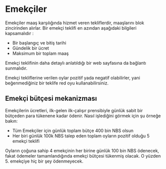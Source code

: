 # Emekçiler

Emekçiler maaş karşılığında  hizmet veren tekliflerdir, maaşlarını blok zincirinden alırlar. Bir emekçi teklifi en azından aşağıdaki bilgileri kapsamalıdır :

* Bir başlangıç ve bitiş tarihi
* Gündelik bir ücret
* Maksimum bir toplam maaş

Emekçi teklifinin daha detaylı anlatıldığı bir web sayfasına da bağlantı sunmalıdır.

Emekçi tekliflerine verilen oylar pozitif yada negatif olabilirler, yani beğenmediğiniz bir teklife red oyu kullanabilirsiniz.

## Emekçi bütçesi mekanizması
Emekçilerin ücretleri, ilk-gelen ilk-çalışır prensibiyle günlük sabit bir bütçeden para tükenene kadar ödenir. Nasıl işlediğini görmek için şu örneğe bakın:

* Tüm Emekçiler için günlük toplam bütçe 400 bin NBS olsun
* Her biri günlük 100k NBS talep eden toplam oyların pozitif olduğu 5 emekçi teklifi

Oyların çoğuna sahip 4 emekçinin her birine günlük 100 bin NBS ödenecek, fakat ödemeler tamamlandığında emekçi bütçesi tükenmiş olacak. O yüzden 5. emekçiye hiç bir şey ödenmeyecek.
